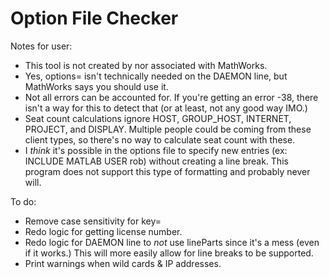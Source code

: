 # Option File Checker
Notes for user:
- This tool is not created by nor associated with MathWorks.
- Yes, options= isn't technically needed on the DAEMON line, but MathWorks says you should use it.
- Not all errors can be accounted for. If you're getting an error -38, there isn't a way for this to detect that (or at least, not any good way IMO.)
- Seat count calculations ignore HOST, GROUP_HOST, INTERNET, PROJECT, and DISPLAY. Multiple people could be coming from these client types, so there's no way to calculate seat count with these.
- I _think_ it's possible in the options file to specify new entries (ex: INCLUDE MATLAB USER rob) without creating a line break. This program does not support this type of formatting and probably never will.

To do:
- Remove case sensitivity for key=
- Redo logic for getting license number.
- Redo logic for DAEMON line to _not_ use lineParts since it's a mess (even if it works.) This will more easily allow for line breaks to be supported.
- Print warnings when wild cards & IP addresses.
